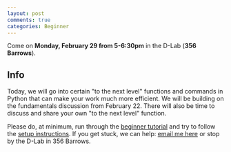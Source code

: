 ```yaml
---
layout: post
comments: true
categories: Beginner
---
```


Come on **Monday, February 29 from 5-6:30pm** in the D-Lab (**356 Barrows**).

## Info
Today, we will go into certain &#34;to the next level&#34; functions and commands in Python that can make your work much more efficient. We will be building on the fundamentals discussion from February 22. There will also be time to discuss and share your own &#34;to the next level&#34; function.

Please do, at minimum, run through the [beginner tutorial](http://try-python.appspot.com) and try to follow the [setup instructions](http://python.berkeley.edu/learn). If you get stuck, we can help: [email me here](mailto:marwahaha@berkeley.edu) or stop by the D-Lab in 356 Barrows.

